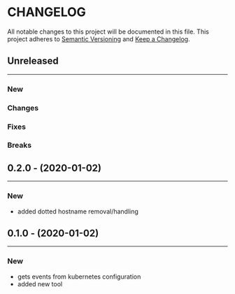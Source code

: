 # CHANGELOG

All notable changes to this project will be documented in this file.
This project adheres to [Semantic Versioning](http://semver.org/) and [Keep a Changelog](http://keepachangelog.com/).



## Unreleased
---

### New

### Changes

### Fixes

### Breaks


## 0.2.0 - (2020-01-02)
---

### New
* added dotted hostname removal/handling


## 0.1.0 - (2020-01-02)
---

### New
* gets events from kubernetes configuration
* added new tool